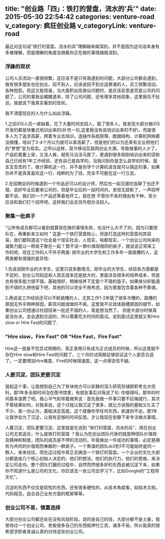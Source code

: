 title: "创业路「四」：铁打的营盘，流水的'兵'"
date: 2015-05-30 22:54:42
categories: venture-road
v_category: 疯狂创业路
v_categoryLink: venture-road
---
最近对这句话"铁打的营盘，流水的兵"理解越来越深刻，并不是因为这句话本身有多难理解，而是理解的角度会随着你正在做的事情越趋深刻。

### 浮躁的现状
公司人员流动一直很频繁，这应该不是只有我遇到的问题，大部分公司都会遇到，我有很多朋友也在创业，招不到人，应该说招不到合适靠谱的人，员工频繁流动，各种抱怨。但这又能怪谁，当大面积出现类似问题时，是应该反思是否是公司的问题了。公司的事我会娓娓道来，除了公司问题，还有很多其他现象，这里我先不扯远，我就说下我真实看到的现状。

我不清楚现在的人为什么如此浮躁。

<!--more-->

1.之前iOS人员一直缺着，花了大量时间去招人，面了很多人，我发现大部分做iOS开发的都是快餐式培训出来的(补充一句,这里我没有说培训出来的不好)，而是很多人为了追求高薪，跨着专业去培训，连操作系统原理、数据结构、计算机网络都没搞懂，培训了3-4个月以为就可以拿高薪了，但是他们的以为还真有企业把他们的“梦想”变为现实。之所以这样，现今移动互联网创业大潮，导致做事的人少了，产品赶着要上架，又没人做，就死马当活马医了。更遇到很多刚刚培训出来的谎称自己已经有1年工作经验，还有自己是自学的，当我问到你是怎么自学的时候，就支支吾吾的了。做计算机这一行，并不是你学个计算机语言就可以搞定的事，如果你并不是真真喜欢这一行，纯粹的为了钱，完全不可能在这一行立足。

2.在招聘会的时候遇到一个作品还可以的设计师，然后也一起见面吃饭聊了也还不错，说好毕业后要来公司的，但是毕业后的一段时间内，发现无踪影了，一声招呼都不说，我们的一个产品还等着他开工。我在想 不管你不来的理由有千种，至少应该和我们打个招呼吧，这样我们会去另外想办法招人。


### 聚集一批疯子
“让所有成员都可以看到就算现在做的事情失败，也没什么大不了的，因为只要团队在，再重新来又如何 ” 这是一个铁打营盘核心，但是打造这样的营盘何其容易，我们都知道这个社会是个现实社会，人现实，啥都现实，一个创业公司何来的凝聚力能让一帮疯子聚在一起 ? 暂不谈一群价值观相同的疯子，就说说正常来工作的吧，现在工作的人不外乎两类: 刚毕业的大学生和工作多年一直跳槽的人，这两类都有很强的差异性: 

1.先说说刚毕业的大学生，这里只说多数情况，刚毕业的大学生，经验各方面都是不足的，创业公司招这些人其实成本还是挺大的，里面涉及很多的培养成本，但是也有很多能力很不错，基础很好，稍微培养下定是个不错的苗子。如果缘分好能遇到不错的久把他留下吧，其他的可以完全不用考虑，因为里面包含着各种不靠谱。
	
2.再说说工作经验还可以不断跳槽的人，尤其工作1-2年跳了很多次槽的，跳槽的原因无外乎两种原因，薪资问题或做的不爽。这里我不论具体跳槽原因的细节，如果创业公司想通过社招招来一批还不错的人，真是想当然了。 但是大部分时候真是没办法，总会遇到合适的，所以需要花大时间的面试。说到面试这里就又有Hire slow or Hire Fast的问题了.
	
### "Hire slow，Fire Fast" OR "Hire Fast，Fire Fast"
Hire这一层是不包含试用期的，真正录用只有成为正式成员的时候，所以这里就不存在Hire slow和Hire Fast的问题了，三个月的试用期足够验证这个人是否合适了。一定要增加Hire难度，Fire的时候得速度。这一点得坚信不疑。

### 人要沉淀，团队更要沉淀
提起这个事，让我想到自己为了有块地方可以安静的深入研究存储辞职考北大信科，那1年多全部时间泡在图书馆里，有朋友事后对我说了句: 你值得吗，那年的时间基本浪费了吧。我心平气和带着微笑说：首先我做一件事只要不后悔就行，其次不管结果如何，对我来说，这个过程让我沉淀了很多，就比方说我的基础又扎实了不少，我一向认为，基础决定高度。这个就像你学任何东西，欲速则不达，那1年让我学会为了沉淀，让我有足够的时间反思。才让我现在安静下来专注做点事情。

人要沉淀，团队更要沉淀，这里就是在说到 “铁打的营盘，流水的兵”，用在创业公司尤其适合，什么是铁打的营盘 ？我认为在创业团队代表的就是种团队价值观及精神和制度，团队的成员是不停的流动的，毕竟做出一件成功的事情，必定是拥有为共同的价值观而奉献的一群疯子。一个靠谱的团队从0到1不可能始终是同一群人，来来往往，而在这过程中真正去铸造一个铁打的营盘。一个企业的文化大部分都是由几个核心创始人决定的，他们的想法，他们的执行力，他们的思维，来决定公司走向。整个团队打磨的过程中，自然而然很多好的东西会被沉淀下来，如果你不知道什么是公司的文化，你应该去一些公司去学习下，比如Google的“工程师文化”。

沉淀的东西不仅仅是软性的东西，还有很多硬性的，从技术角度看，如技术文档，代码规范，适合自己业务方面的框架等等。
	
### 创业公司不易，慎重选择
大部分创业公司都还处在没有风投阶段，烧的是自己的钱，大部分都不是土豪，我曾待过一个创业公司，老板很多自己的东西抵押付工资，诸多不易。所以我真的很希望求职者真诚认真的对待这些创业公司。
